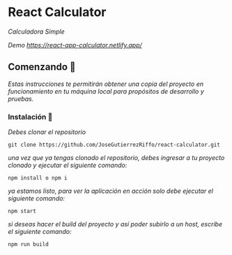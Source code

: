 # React Calculator

_Calculadora Simple_

_Demo https://react-app-calculator.netlify.app/_

## Comenzando 🚀

_Estas instrucciones te permitirán obtener una copia del proyecto en funcionamiento en tu máquina local para propósitos de desarrollo y pruebas._


### Instalación 🔧

_Debes clonar el repositorio_

```
git clone https://github.com/JoseGutierrezRiffo/react-calculator.git
```

_una vez que ya tengas clonado el repositorio, debes ingresar a tu proyecto clonado y ejecutar el siguiente comando:_

```
npm install o npm i
```

_ya estamos listo, para ver la aplicación en acción solo debe ejecutar el siguiente comando:_

```
npm start
```

_si deseas hacer el build del proyecto y así poder subirlo a un host, escribe el siguiente comando:_
```
npm run build
```

